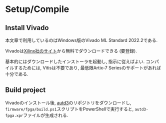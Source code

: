 # Setup/Compile

## Install Vivado

本文章で利用しているのはWindows版のVivado ML Standard 2022.2である.

Vivadoは[Xilinx社のサイト](https://japan.xilinx.com/products/design-tools/vivado.html)から無料でダウンロードできる (要登録).

基本的にはダウンロードしたインストーラを起動し, 指示に従えばよい.
コンパイルするためには, Vitisは不要であり, 最低限Artix-7 Seriesのサポートがあれば十分である.

## Build project

Vivadoのインストール後, [autd3](https://github.com/shinolab/autd3)のリポジトリをダウンロードし, `firmware/fpga/build.ps1`スクリプトをPowerShellで実行すると, `autd3-fpga.xpr`ファイルが生成される.
